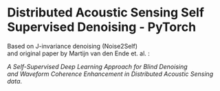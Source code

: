 # Distributed Acoustic Sensing Self Supervised Denoising - PyTorch

Based on J-invariance denoising (Noise2Self)  
and original paper by Martijn van den Ende et. al. : 

*A Self-Supervised Deep Learning Approach for
Blind Denoising  
and Waveform Coherence
Enhancement in Distributed Acoustic Sensing data*.
     
